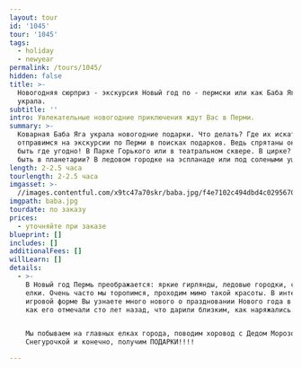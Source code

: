 ```yaml
---
layout: tour
id: '1045'
tour: '1045'
tags:
  - holiday
  - newyear
permalink: /tours/1045/
hidden: false
title: >-
  Новогодняя сюрприз - экскурсия Новый год по - пермски или как Баба Яга подарки
  украла.
subtitle: ''
intro: Увлекательные новогодние приключения ждут Вас в Перми.
summary: >-
  Коварная Баба Яга украла новогодние подарки. Что делать? Где их искать? Мы
  отправимся на экскурсии по Перми в поисках подарков. Ведь спрятаны они могут
  быть где угодно! В Парке Горького или в театральном сквере. В цирке? А может
  быть в планетарии? В ледовом городке на эспланаде или под солеными ушами?
length: 2-2.5 часа
tourlength: 2-2.5 часа
imgasset: >-
  //images.contentful.com/x9tc47a70skr/baba.jpg/f4e7102c494dbd4c0295670c6ab481b4/baba.jpg
imgpath: baba.jpg
tourdate: по заказу
prices:
  - уточняйте при заказе
blueprint: []
includes: []
additionalFees: []
willLearn: []
details:
  - >-
    В Новый год Пермь преображается: яркие гирлянды, ледовые городки, светящиеся
    елки. Очень часто мы торопимся, проходим мимо такой красоты. В интересной
    игровой форме Вы узнаете много нового о праздновании Нового года в Перми,
    как его отмечали сто лет назад, что дарили близким, как наряжались.


    Мы побываем на главных елках города, поводим хоровод с Дедом Морозом и
    Снегурочкой и конечно, получим ПОДАРКИ!!!!

---
```

